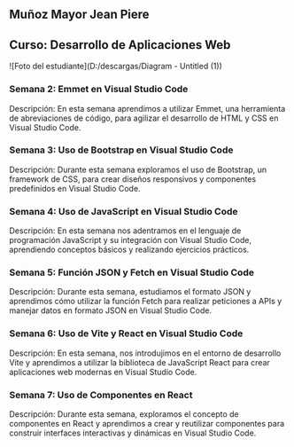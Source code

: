 
## Muñoz Mayor Jean Piere
## Curso: Desarrollo de Aplicaciones Web
![Foto del estudiante](D:/descargas/Diagram - Untitled (1))
### Semana 2: Emmet en Visual Studio Code
Descripción: En esta semana aprendimos a utilizar Emmet, una herramienta de abreviaciones de código, para agilizar el desarrollo de HTML y CSS en Visual Studio Code.

### Semana 3: Uso de Bootstrap en Visual Studio Code
Descripción: Durante esta semana exploramos el uso de Bootstrap, un framework de CSS, para crear diseños responsivos y componentes predefinidos en Visual Studio Code.

### Semana 4: Uso de JavaScript en Visual Studio Code
Descripción: En esta semana nos adentramos en el lenguaje de programación JavaScript y su integración con Visual Studio Code, aprendiendo conceptos básicos y realizando ejercicios prácticos.

### Semana 5: Función JSON y Fetch en Visual Studio Code
Descripción: Durante esta semana, estudiamos el formato JSON y aprendimos cómo utilizar la función Fetch para realizar peticiones a APIs y manejar datos en formato JSON en Visual Studio Code.

### Semana 6: Uso de Vite y React en Visual Studio Code
Descripción: En esta semana, nos introdujimos en el entorno de desarrollo Vite y aprendimos a utilizar la biblioteca de JavaScript React para crear aplicaciones web modernas en Visual Studio Code.

### Semana 7: Uso de Componentes en React
Descripción: Durante esta semana, exploramos el concepto de componentes en React y aprendimos a crear y reutilizar componentes para construir interfaces interactivas y dinámicas en Visual Studio Code.
